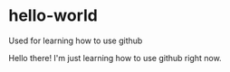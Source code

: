 # hello-world
Used for learning how to use github

Hello there! I'm just learning how to use github right now.
